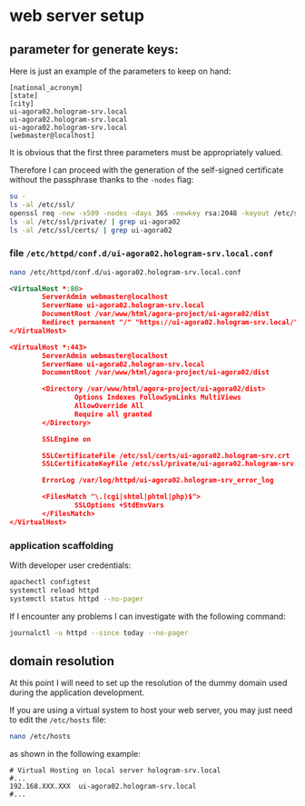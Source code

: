 # web server setup

## parameter for generate keys:

Here is just an example of the parameters to keep on hand:

```text
[national_acronym]
[state]
[city]
ui-agora02.hologram-srv.local
ui-agora02.hologram-srv.local
ui-agora02.hologram-srv.local
[webmaster@localhost]
```

It is obvious that the first three parameters must be appropriately valued.

Therefore I can proceed with the generation of the self-signed certificate without the passphrase thanks to the `-nodes` flag:

```bash
su -
ls -al /etc/ssl/
openssl req -new -x509 -nodes -days 365 -newkey rsa:2048 -keyout /etc/ssl/private/ui-agora02.hologram-srv.key -out /etc/ssl/certs/ui-agora02.hologram-srv.crt
ls -al /etc/ssl/private/ | grep ui-agora02
ls -al /etc/ssl/certs/ | grep ui-agora02
```

### file `/etc/httpd/conf.d/ui-agora02.hologram-srv.local.conf`

```bash
nano /etc/httpd/conf.d/ui-agora02.hologram-srv.local.conf
```

```xml
<VirtualHost *:80>
        ServerAdmin webmaster@localhost
        ServerName ui-agora02.hologram-srv.local
        DocumentRoot /var/www/html/agora-project/ui-agora02/dist
        Redirect permanent "/" "https://ui-agora02.hologram-srv.local/"
</VirtualHost>

<VirtualHost *:443>
        ServerAdmin webmaster@localhost
        ServerName ui-agora02.hologram-srv.local
        DocumentRoot /var/www/html/agora-project/ui-agora02/dist

        <Directory /var/www/html/agora-project/ui-agora02/dist>
                Options Indexes FollowSymLinks MultiViews
                AllowOverride All
                Require all granted
        </Directory>

        SSLEngine on

        SSLCertificateFile /etc/ssl/certs/ui-agora02.hologram-srv.crt
        SSLCertificateKeyFile /etc/ssl/private/ui-agora02.hologram-srv.key

        ErrorLog /var/log/httpd/ui-agora02.hologram-srv_error_log

        <FilesMatch "\.(cgi|shtml|phtml|php)$">
                SSLOptions +StdEnvVars
        </FilesMatch>
</VirtualHost>
```

### application scaffolding

With developer user credentials:

```bash
apachectl configtest
systemctl reload httpd
systemctl status httpd --no-pager
```

If I encounter any problems I can investigate with the following command:

```bash
journalctl -u httpd --since today --no-pager
```

## domain resolution

At this point I will need to set up the resolution of the dummy domain used during the application development.

If you are using a virtual system to host your web server, you may just need to edit the `/etc/hosts` file:

```bash
nano /etc/hosts
```

as shown in the following example:

```text
# Virtual Hosting on local server hologram-srv.local
#...
192.168.XXX.XXX  ui-agora02.hologram-srv.local
#...
```
